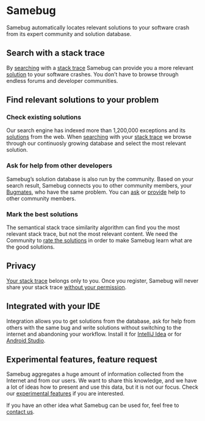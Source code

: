 # Samebug

Samebug automatically locates relevant solutions to your software crash from its expert community and solution database.

## Search with a stack trace

By [searching](search.md) with a [stack trace](stack-trace.md) Samebug can provide you a
more relevant [solution](solutions.md)
to your software crashes. You don’t have to browse through endless forums
and developer communities.

## Find relevant solutions to your problem

### Check existing solutions

Our search engine has indexed more than 1,200,000 exceptions and its [solutions](solutions.md)
from the web. When [searching](search.md) with your [stack trace](stack-trace.md) we browse through our
continuosly growing database and select the most relevant solution.

### Ask for help from other developers

Samebug’s solution database is also run by the community. Based on your search result,
Samebug connects you to other community members, your [Bugmates](bugmates.md), who have
the same problem. You can [ask](help-requests.md) or [provide](write-tip.md)
help to other community members.

### Mark the best solutions

The semantical stack trace similarity algorithm can find you the most relevant stack trace, but
not the most relevant content. We need the Community to [rate the solutions](rating-solutions.md)
in order to make Samebug learn what are the good solutions.

## Privacy

[Your stack trace](privacy.md) belongs only to you. Once you register, Samebug will never
share your stack trace [without your permission](workspace.md).

## Integrated with your IDE

Integration allows you to get solutions from the database, ask for help from
others with the same bug and write solutions without switching to the internet
and abandoning your workflow. Install it for [IntelliJ Idea](integration/intellij-idea/install.md)
or for [Android Studio](integration/android-studio/install.md).

## Experimental features, feature request

Samebug aggregates a huge amount of information collected from the Internet and from our users.
We want to share this knowledge, and we have a lot of ideas how to present and use this data,
but it is not our focus. Check our [experimental features](experimental-features.md) if you are
interested.

If you have an other idea what Samebug can be used for, feel free to [contact us](mailto:hello@samebug.io).
